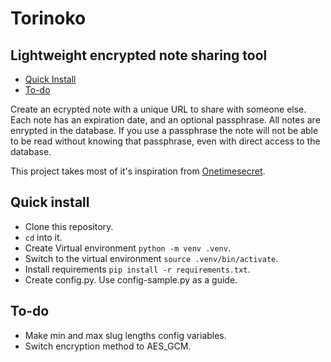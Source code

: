 # Torinoko

## Lightweight encrypted note sharing tool


* [Quick Install](#quick-install)
* [To-do](#to-do)

Create an ecrypted note with a unique URL to share with someone else. Each note has an expiration date, and an optional passphrase. All notes are enrypted in the database. If you use a passphrase the note will not be able to be read without knowing that passphrase, even with direct access to the database.

This project takes most of it's inspiration from [Onetimesecret](https://onetimesecret.com).


## Quick install

* Clone this repository.
* `cd` into it.
* Create Virtual environment `python -m venv .venv`.
* Switch to the virtual environment `source .venv/bin/activate`.
* Install requirements `pip install -r requirements.txt`.
* Create config.py. Use config-sample.py as a guide.


## To-do

 * Make min and max slug lengths config variables.
 * Switch encryption method to AES_GCM.